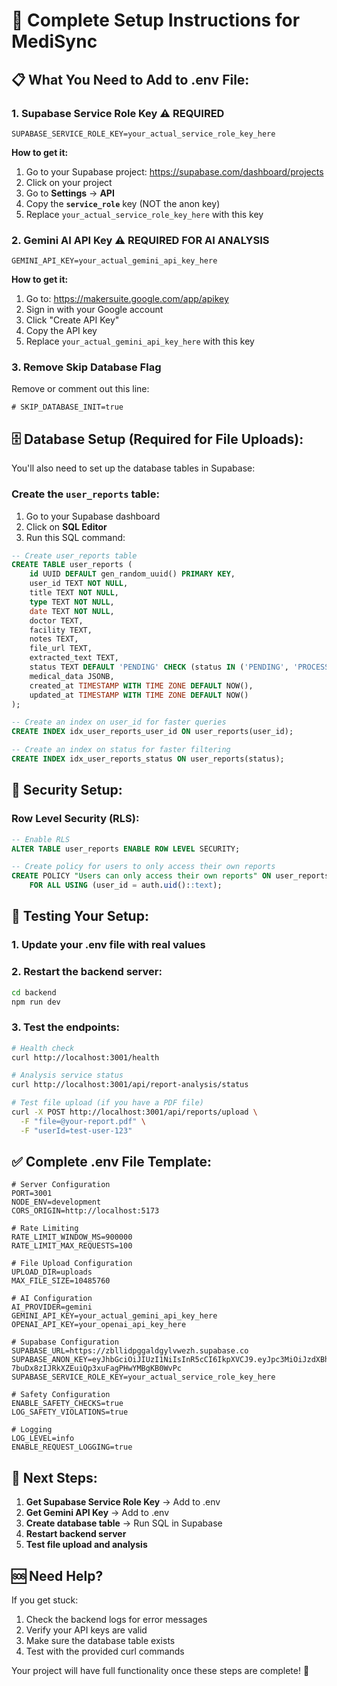 # 🚀 Complete Setup Instructions for MediSync

## 📋 **What You Need to Add to .env File:**

### 1. **Supabase Service Role Key** ⚠️ **REQUIRED**
```env
SUPABASE_SERVICE_ROLE_KEY=your_actual_service_role_key_here
```

**How to get it:**
1. Go to your Supabase project: https://supabase.com/dashboard/projects
2. Click on your project
3. Go to **Settings** → **API**
4. Copy the **`service_role`** key (NOT the anon key)
5. Replace `your_actual_service_role_key_here` with this key

### 2. **Gemini AI API Key** ⚠️ **REQUIRED FOR AI ANALYSIS**
```env
GEMINI_API_KEY=your_actual_gemini_api_key_here
```

**How to get it:**
1. Go to: https://makersuite.google.com/app/apikey
2. Sign in with your Google account
3. Click "Create API Key"
4. Copy the API key
5. Replace `your_actual_gemini_api_key_here` with this key

### 3. **Remove Skip Database Flag**
Remove or comment out this line:
```env
# SKIP_DATABASE_INIT=true
```

## 🗄️ **Database Setup (Required for File Uploads):**

You'll also need to set up the database tables in Supabase:

### **Create the `user_reports` table:**

1. Go to your Supabase dashboard
2. Click on **SQL Editor**
3. Run this SQL command:

```sql
-- Create user_reports table
CREATE TABLE user_reports (
    id UUID DEFAULT gen_random_uuid() PRIMARY KEY,
    user_id TEXT NOT NULL,
    title TEXT NOT NULL,
    type TEXT NOT NULL,
    date TEXT NOT NULL,
    doctor TEXT,
    facility TEXT,
    notes TEXT,
    file_url TEXT,
    extracted_text TEXT,
    status TEXT DEFAULT 'PENDING' CHECK (status IN ('PENDING', 'PROCESSING', 'COMPLETED', 'FAILED')),
    medical_data JSONB,
    created_at TIMESTAMP WITH TIME ZONE DEFAULT NOW(),
    updated_at TIMESTAMP WITH TIME ZONE DEFAULT NOW()
);

-- Create an index on user_id for faster queries
CREATE INDEX idx_user_reports_user_id ON user_reports(user_id);

-- Create an index on status for faster filtering
CREATE INDEX idx_user_reports_status ON user_reports(status);
```

## 🔐 **Security Setup:**

### **Row Level Security (RLS):**
```sql
-- Enable RLS
ALTER TABLE user_reports ENABLE ROW LEVEL SECURITY;

-- Create policy for users to only access their own reports
CREATE POLICY "Users can only access their own reports" ON user_reports
    FOR ALL USING (user_id = auth.uid()::text);
```

## 🧪 **Testing Your Setup:**

### **1. Update your .env file with real values**
### **2. Restart the backend server:**
```bash
cd backend
npm run dev
```

### **3. Test the endpoints:**
```bash
# Health check
curl http://localhost:3001/health

# Analysis service status
curl http://localhost:3001/api/report-analysis/status

# Test file upload (if you have a PDF file)
curl -X POST http://localhost:3001/api/reports/upload \
  -F "file=@your-report.pdf" \
  -F "userId=test-user-123"
```

## ✅ **Complete .env File Template:**

```env
# Server Configuration
PORT=3001
NODE_ENV=development
CORS_ORIGIN=http://localhost:5173

# Rate Limiting
RATE_LIMIT_WINDOW_MS=900000
RATE_LIMIT_MAX_REQUESTS=100

# File Upload Configuration
UPLOAD_DIR=uploads
MAX_FILE_SIZE=10485760

# AI Configuration
AI_PROVIDER=gemini
GEMINI_API_KEY=your_actual_gemini_api_key_here
OPENAI_API_KEY=your_openai_api_key_here

# Supabase Configuration
SUPABASE_URL=https://zbllidpggaldgylvwezh.supabase.co
SUPABASE_ANON_KEY=eyJhbGciOiJIUzI1NiIsInR5cCI6IkpXVCJ9.eyJpc3MiOiJzdXBhYmFzZSIsInJlZiI6InpibGxpZHBnZ2FsZGd5bHZ3ZXpoIiwicm9sZSI6ImFub24iLCJpYXQiOjE3NTgzODcwMDUsImV4cCI6MjA3Mzk2MzAwNX0.Gb7I-7buDx8zIJRkXZEuiQp3xuFagPHwYMBgKB0WvPc
SUPABASE_SERVICE_ROLE_KEY=your_actual_service_role_key_here

# Safety Configuration
ENABLE_SAFETY_CHECKS=true
LOG_SAFETY_VIOLATIONS=true

# Logging
LOG_LEVEL=info
ENABLE_REQUEST_LOGGING=true
```

## 🎯 **Next Steps:**

1. **Get Supabase Service Role Key** → Add to .env
2. **Get Gemini API Key** → Add to .env  
3. **Create database table** → Run SQL in Supabase
4. **Restart backend server**
5. **Test file upload and analysis**

## 🆘 **Need Help?**

If you get stuck:
1. Check the backend logs for error messages
2. Verify your API keys are valid
3. Make sure the database table exists
4. Test with the provided curl commands

Your project will have full functionality once these steps are complete! 🚀
